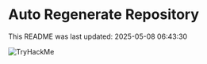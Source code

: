# Auto Regenerate Repository

This README was last updated: 2025-05-08 06:43:30

 ![TryHackMe](https://tryhackme.com/badge/533634)